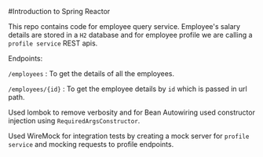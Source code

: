 #Introduction to Spring Reactor

This repo contains code for employee query service. Employee's salary details are stored in a `H2` database 
and for employee profile we are calling a `profile service` REST apis.

Endpoints:

`/employees` : To get the details of all the employees.

`/employees/{id}` : To get the employee details by `id` which is passed in url path.

Used lombok to remove verbosity and for Bean Autowiring used constructor injection using `RequiredArgsConstructor`.

Used WireMock for integration tests by creating a mock server for `profile service` and mocking requests to profile endpoints.

